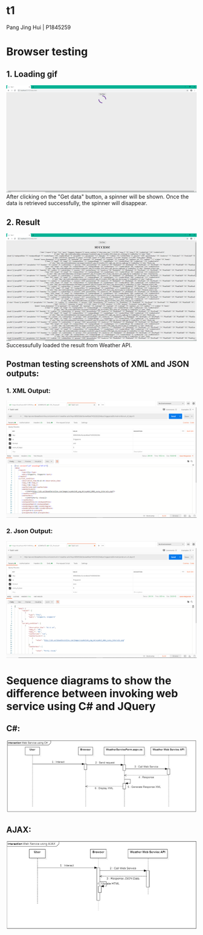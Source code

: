 # t1
Pang Jing Hui | P1845259 

# Browser testing
## 1. Loading gif
![](images/gif.png)
After clicking on the "Get data" button, a spinner will be shown. 
Once the data is retrieved successfully, the spinner will disappear.

## 2. Result
![](images/res.png)
Successufully loaded the result from Weather API.

## Postman testing screenshots of XML and JSON outputs:
### 1. XML Output:
![](images/postman-xml.png)

### 2. Json Output:
![](images/postman-json.png)

# Sequence diagrams to show the difference between invoking web service using C# and JQuery
## C#:
![](images/diagram1.jpeg)

## AJAX:
![](images/diagram2.jpeg)
